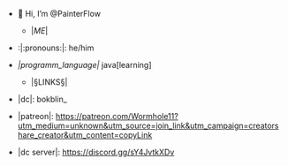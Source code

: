 - 👋 Hi, I’m @PainterFlow
  - |*ME*| 
- :|:pronouns:|: he/him
- *|programm_language|* java[learning]
  
  - |§LINKS§|
- |dc|: bokblin_
- |patreon|: https://patreon.com/Wormhole11?utm_medium=unknown&utm_source=join_link&utm_campaign=creatorshare_creator&utm_content=copyLink
- |dc server|: https://discord.gg/sY4JvtkXDv


<!---
PainterFlow/PainterFlow is a ✨ special ✨ repository because its `README.md` (this file) appears on your GitHub profile.
You can click the Preview link to take a look at your changes.
--->
